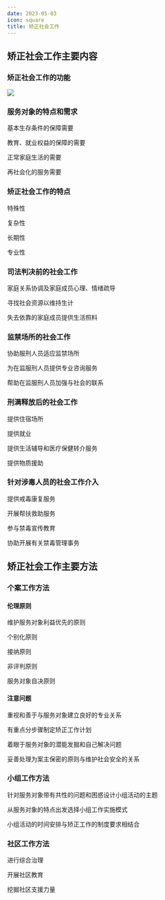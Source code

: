 ```yaml
---
date: 2023-05-03
icon: square
title: 矫正社会工作
---
```


## 矫正社会工作主要内容

### 矫正社会工作的功能 <Badge text="必考" type="warning" />

![](/social/矫正社会工作的功能.png)

### 服务对象的特点和需求 <Badge text="必考" type="warning" />

基本生存条件的保障需要

教育、就业权益的保障的需要

正常家庭生活的需要

再社会化的服务需要

### 矫正社会工作的特点 <Badge text="了解" type="tip" />

特殊性

复杂性

长期性

专业性

### 司法判决前的社会工作 <Badge text="必考" type="warning" />

家庭关系协调及家庭成员心理、情绪疏导

寻找社会资源以维持生计

失去依靠的家庭成员提供生活照料

### 监禁场所的社会工作 <Badge text="了解" type="tip" />

协助服刑人员适应监禁场所

为在监服刑人员提供专业咨询服务

帮助在监服刑人员加强与社会的联系

### 刑满释放后的社会工作 <Badge text="了解" type="tip" />

提供住宿场所

提供就业

提供生活辅导和医疗保健转介服务

提供物质援助

### 针对涉毒人员的社会工作介入 <Badge text="必考" type="warning" />

提供戒毒康复服务

开展帮扶救助服务

参与禁毒宣传教育

协助开展有关禁毒管理事务

## 矫正社会工作主要方法

### 个案工作方法 <Badge text="必考" type="warning" />

#### 伦理原则

维护服务对象利益优先的原则

个别化原则

接纳原则

非评判原则

服务对象自决原则

#### 注意问题

重视和善于与服务对象建立良好的专业关系

有重点分步骤制定矫正工作计划

着眼于服务对象的潜能发掘和自己解决问题

妥善处理为案主保密的原则与维护社会安全的关系

### 小组工作方法 <Badge text="了解" type="tip" />

针对服务对象带有共性的问题和困惑设计小组活动的主题

从服务对象的特点出发选择小组工作实施模式

小组活动的时间安排与矫正工作的制度要求相结合

### 社区工作方法 <Badge text="必考" type="warning" />

进行综合治理

开展社区教育

挖掘社区支援力量